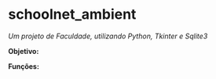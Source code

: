 # schoolnet_ambient

*Um projeto de Faculdade, utilizando Python, Tkinter e Sqlite3*

**Objetivo:** 

**Funções:**
